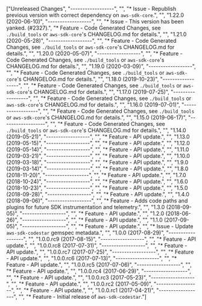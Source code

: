 ["Unreleased Changes", "------------------", "", "* Issue - Republish previous version with correct dependency on `aws-sdk-core`.", "", "1.22.0 (2020-06-10)", "------------------", "", "* Issue - This version has been yanked. (#2327).", "* Feature - Code Generated Changes, see `./build_tools` or `aws-sdk-core`'s CHANGELOG.md for details.", "", "1.21.0 (2020-05-28)", "------------------", "", "* Feature - Code Generated Changes, see `./build_tools` or `aws-sdk-core`'s CHANGELOG.md for details.", "", "1.20.0 (2020-05-07)", "------------------", "", "* Feature - Code Generated Changes, see `./build_tools` or `aws-sdk-core`'s CHANGELOG.md for details.", "", "1.19.0 (2020-03-09)", "------------------", "", "* Feature - Code Generated Changes, see `./build_tools` or `aws-sdk-core`'s CHANGELOG.md for details.", "", "1.18.0 (2019-10-23)", "------------------", "", "* Feature - Code Generated Changes, see `./build_tools` or `aws-sdk-core`'s CHANGELOG.md for details.", "", "1.17.0 (2019-07-25)", "------------------", "", "* Feature - Code Generated Changes, see `./build_tools` or `aws-sdk-core`'s CHANGELOG.md for details.", "", "1.16.0 (2019-07-01)", "------------------", "", "* Feature - Code Generated Changes, see `./build_tools` or `aws-sdk-core`'s CHANGELOG.md for details.", "", "1.15.0 (2019-06-17)", "------------------", "", "* Feature - Code Generated Changes, see `./build_tools` or `aws-sdk-core`'s CHANGELOG.md for details.", "", "1.14.0 (2019-05-21)", "------------------", "", "* Feature - API update.", "", "1.13.0 (2019-05-15)", "------------------", "", "* Feature - API update.", "", "1.12.0 (2019-05-14)", "------------------", "", "* Feature - API update.", "", "1.11.0 (2019-03-21)", "------------------", "", "* Feature - API update.", "", "1.10.0 (2019-03-18)", "------------------", "", "* Feature - API update.", "", "1.9.0 (2019-03-14)", "------------------", "", "* Feature - API update.", "", "1.8.0 (2018-11-20)", "------------------", "", "* Feature - API update.", "", "1.7.0 (2018-10-24)", "------------------", "", "* Feature - API update.", "", "1.6.0 (2018-10-23)", "------------------", "", "* Feature - API update.", "", "1.5.0 (2018-09-28)", "------------------", "", "* Feature - API update.", "", "1.4.0 (2018-09-06)", "------------------", "", "* Feature - Adds code paths and plugins for future SDK instrumentation and telemetry.", "", "1.3.0 (2018-09-05)", "------------------", "", "* Feature - API update.", "", "1.2.0 (2018-06-26)", "------------------", "", "* Feature - API update.", "", "1.1.0 (2017-09-05)", "------------------", "", "* Feature - API update.", "", "* Issue - Update `aws-sdk-codestar` gemspec metadata.", "", "1.0.0 (2017-08-29)", "------------------", "", "1.0.0.rc9 (2017-08-15)", "------------------", "", "* Feature - API update.", "", "1.0.0.rc8 (2017-07-31)", "------------------", "", "* Feature - API update.", "", "1.0.0.rc7 (2017-07-25)", "------------------", "", "* Feature - API update.", "", "1.0.0.rc6 (2017-07-13)", "------------------", "", "* Feature - API update.", "", "1.0.0.rc5 (2017-07-06)", "------------------", "", "* Feature - API update.", "", "1.0.0.rc4 (2017-06-29)", "------------------", "", "* Feature - API update.", "", "1.0.0.rc3 (2017-05-23)", "------------------", "", "* Feature - API update.", "", "1.0.0.rc2 (2017-05-09)", "------------------", "", "* Feature - API update.", "", "1.0.0.rc1 (2017-04-21)", "------------------", "", "* Feature - Initial release of `aws-sdk-codestar`."]